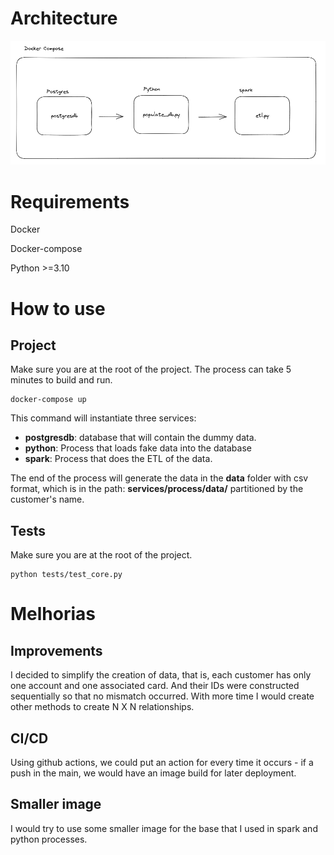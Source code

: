 # Architecture

![](arquitetura.png)

# Requirements
Docker

Docker-compose

Python >=3.10

# How to use


## Project

Make sure you are at the root of the project. The process can take 5 minutes to build and run.



```
docker-compose up
```

This command will instantiate three services:
- **postgresdb**: database that will contain the dummy data.
- **python**: Process that loads fake data into the database
- **spark**: Process that does the ETL of the data.

The end of the process will generate the data in the **data** folder with csv format, which is in the path: **services/process/data/** partitioned by the customer's name.


## Tests

Make sure you are at the root of the project.

```
python tests/test_core.py
```

# Melhorias

## Improvements
I decided to simplify the creation of data, that is, each customer has only one account and one associated card. And their IDs were constructed sequentially so that no mismatch occurred. With more time I would create other methods to create N X N relationships.

## CI/CD
Using github actions, we could put an action for every time it occurs - if a push in the main, we would have an image build for later deployment.

## Smaller image
I would try to use some smaller image for the base that I used in spark and python processes.





